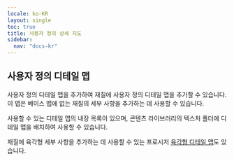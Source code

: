 ```yaml
---
locale: ko-KR
layout: single
toc: true
title: 사용자 정의 상세 지도
sidebar:
  nav: "docs-kr"
---
```

## 사용자 정의 디테일 맵
사용자 정의 디테일 맵을 추가하여 재질에 사용자 정의 디테일 맵을 추가할 수 있습니다. 이 맵은 베이스 맵에 없는 재질의 세부 사항을 추가하는 데 사용할 수 있습니다.

사용할 수 있는 디테일 맵의 내장 목록이 있으며, 콘텐츠 라이브러리의 텍스처 폴더에 디테일 맵을 배치하여 사용할 수 있습니다.

재질에 육각형 세부 사항을 추가하는 데 사용할 수 있는 프로시저 [육각형 디테일 맵](hexagon_detail.md)도 있습니다.